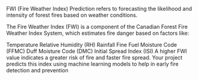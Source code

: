 FWI (Fire Weather Index) Prediction refers to forecasting the likelihood and intensity of forest fires based on weather conditions.

The Fire Weather Index (FWI) is a component of the Canadian Forest Fire Weather Index System, which estimates fire danger based on factors like:

Temperature
Relative Humidity (RH)
Rainfall
Fine Fuel Moisture Code (FFMC)
Duff Moisture Code (DMC)
Initial Spread Index (ISI)
A higher FWI value indicates a greater risk of fire and faster fire spread. Your project predicts this index using machine learning models to help in early fire detection and prevention
